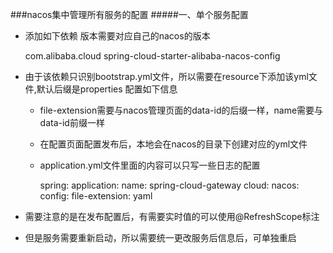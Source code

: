 ###nacos集中管理所有服务的配置
#####一、单个服务配置
- 添加如下依赖  版本需要对应自己的nacos的版本


    <dependency>
       <groupId>com.alibaba.cloud</groupId>
       <artifactId>spring-cloud-starter-alibaba-nacos-config</artifactId>
    </dependency>
    
- 由于该依赖只识别bootstrap.yml文件，所以需要在resource下添加该yml文件,默认后缀是properties
    配置如下信息
  - file-extension需要与nacos管理页面的data-id的后缀一样，name需要与data-id前缀一样
  - 在配置页面配置发布后，本地会在nacos的目录下创建对应的yml文件
  - application.yml文件里面的内容可以只写一些日志的配置
    
    
    spring:
      application:
        name: spring-cloud-gateway
      cloud:
        nacos:
          config:
            file-extension: yaml  

- 需要注意的是在发布配置后，有需要实时值的可以使用@RefreshScope标注
- 但是服务需要重新启动，所以需要统一更改服务后信息后，可单独重启        
            
            
            
            
